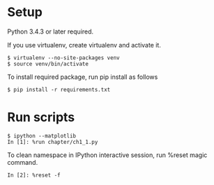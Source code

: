 # Setup

Python 3.4.3 or later required. 

If you use virtualenv, create virtualenv and activate it.

    $ virtualenv --no-site-packages venv
    $ source venv/bin/activate

To install required package, run pip install as follows

    $ pip install -r requirements.txt

# Run scripts

    $ ipython --matplotlib
    In [1]: %run chapter/ch1_1.py

To clean namespace in IPython interactive session, run %reset magic command.

    In [2]: %reset -f
